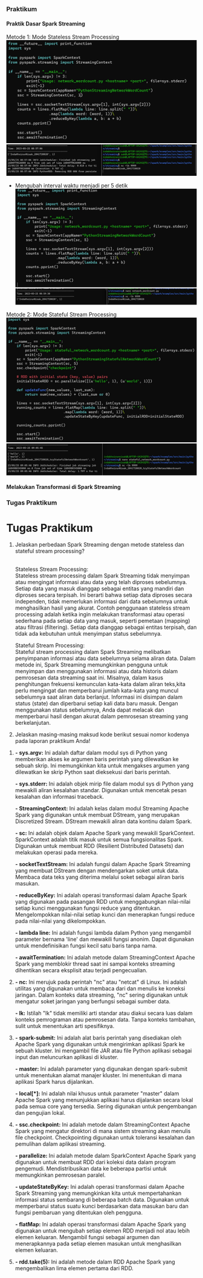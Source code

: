 ### Praktikum
#### Praktik Dasar Spark Streaming
Metode 1: Mode Stateless Stream Processing
![](img/wourcount1.jpeg)
![](img/1.jpeg)

- Mengubah interval waktu menjadi per 5 detik
![](img/wordcount5.jpeg)
![](img/2.jpeg)

Metode 2: Mode Stateful Stream Processing
![](img/stateful.jpeg)
![](img/3.jpeg)

#### Melakukan Transformasi di Spark Streaming

### Tugas Praktikum

# Tugas Praktikum
<ol>
  <li>Jelaskan perbedaan Spark Streaming dengan metode stateless dan stateful stream processing?</li> <br>
    <p>
      Stateless Stream Processing:<br>
Stateless stream processing dalam Spark Streaming tidak menyimpan atau mengingat informasi atau data yang telah diproses sebelumnya. Setiap data yang masuk dianggap sebagai entitas yang mandiri dan diproses secara terpisah. Ini berarti bahwa setiap data diproses secara independen, tidak memerlukan informasi dari data sebelumnya untuk menghasilkan hasil yang akurat.
Contoh penggunaan stateless stream processing adalah ketika ingin melakukan transformasi atau operasi sederhana pada setiap data yang masuk, seperti pemetaan (mapping) atau filtrasi (filtering). Setiap data dianggap sebagai entitas terpisah, dan tidak ada kebutuhan untuk menyimpan status sebelumnya.

Stateful Stream Processing:<br>
Stateful stream processing dalam Spark Streaming melibatkan penyimpanan informasi atau data sebelumnya selama aliran data. Dalam metode ini, Spark Streaming memungkinkan pengguna untuk menyimpan dan menggunakan informasi atau data historis dalam pemrosesan data streaming saat ini.
Misalnya, dalam kasus penghitungan frekuensi kemunculan kata-kata dalam aliran teks,kita perlu mengingat dan memperbarui jumlah kata-kata yang muncul sebelumnya saat aliran data berlanjut. Informasi ini disimpan dalam status (state) dan diperbarui setiap kali data baru masuk. Dengan menggunakan status sebelumnya, Anda dapat melacak dan memperbarui hasil dengan akurat dalam pemrosesan streaming yang berkelanjutan.
     <p>
  <li>Jelaskan masing-masing maksud kode berikut sesuai nomor kodenya pada laporan praktikum Anda!</li>
</ol>



<ol>
  <li>
    <p>
      <strong>- sys.argv:</strong> Ini adalah daftar dalam modul sys di Python yang memberikan akses ke argumen baris perintah yang dilewatkan ke sebuah skrip. Ini memungkinkan kita untuk mengakses argumen yang dilewatkan ke skrip Python saat dieksekusi dari baris perintah.
    </p>
    <p>
      <strong>- sys.stderr:</strong> Ini adalah objek mirip file dalam modul sys di Python yang mewakili aliran kesalahan standar. Digunakan untuk mencetak pesan kesalahan dan informasi traceback.
    </p>
    <p>
      <strong>- StreamingContext:</strong> Ini adalah kelas dalam modul Streaming Apache Spark yang digunakan untuk membuat DStream, yang merupakan Discretized Stream. DStream mewakili aliran data kontinu dalam Spark.
    </p>
    <p>
      <strong>- sc:</strong> Ini adalah objek dalam Apache Spark yang mewakili SparkContext. SparkContext adalah titik masuk untuk semua fungsionalitas Spark. Digunakan untuk membuat RDD (Resilient Distributed Datasets) dan melakukan operasi pada mereka.
    </p>
    <p>
      <strong>- socketTextStream:</strong> Ini adalah fungsi dalam Apache Spark Streaming yang membuat DStream dengan mendengarkan soket untuk data. Membaca data teks yang diterima melalui soket sebagai aliran baris masukan.
    </p>
    <p>
      <strong>- reduceByKey:</strong> Ini adalah operasi transformasi dalam Apache Spark yang digunakan pada pasangan RDD untuk menggabungkan nilai-nilai setiap kunci menggunakan fungsi reduce yang ditentukan. Mengelompokkan nilai-nilai setiap kunci dan menerapkan fungsi reduce pada nilai-nilai yang dikelompokkan.
    </p>
    <p>
      <strong>- lambda line:</strong> Ini adalah fungsi lambda dalam Python yang mengambil parameter bernama 'line' dan mewakili fungsi anonim. Dapat digunakan untuk mendefinisikan fungsi kecil satu baris tanpa nama.
    </p>
    <p>
      <strong>- awaitTermination:</strong> Ini adalah metode dalam StreamingContext Apache Spark yang memblokir thread saat ini sampai konteks streaming dihentikan secara eksplisit atau terjadi pengecualian.
    </p>
  </li>
  <li>
    <p>
      <strong>- nc:</strong> Ini merujuk pada perintah "nc" atau "netcat" di Linux. Ini adalah utilitas yang digunakan untuk membaca dari dan menulis ke koneksi jaringan. Dalam konteks data streaming, "nc" sering digunakan untuk mengatur soket jaringan yang berfungsi sebagai sumber data.
    </p>
    <p>
      <strong>- lk:</strong> Istilah "lk" tidak memiliki arti standar atau diakui secara luas dalam konteks pemrograman atau pemrosesan data. Tanpa konteks tambahan, sulit untuk menentukan arti spesifiknya.
    </p>
  </li>
  <li>
    <p>
      <strong>- spark-submit:</strong> Ini adalah alat baris perintah yang disediakan oleh Apache Spark yang digunakan untuk mengirimkan aplikasi Spark ke sebuah kluster. Ini mengambil file JAR atau file Python aplikasi sebagai input dan meluncurkan aplikasi di kluster.
    </p>
    <p>
      <strong>- master:</strong> Ini adalah parameter yang digunakan dengan spark-submit untuk menentukan alamat manajer kluster. Ini menentukan di mana aplikasi Spark harus dijalankan.
    </p>
    <p>
      <strong>- local[*]:</strong> Ini adalah nilai khusus untuk parameter "master" dalam Apache Spark yang menunjukkan aplikasi harus dijalankan secara lokal pada semua core yang tersedia. Sering digunakan untuk pengembangan dan pengujian lokal.
    </p>
  </li>
  <li>
    <p>
      <strong>- ssc.checkpoint:</strong> Ini adalah metode dalam StreamingContext Apache Spark yang mengatur direktori di mana sistem streaming akan menulis file checkpoint. Checkpointing digunakan untuk toleransi kesalahan dan pemulihan dalam aplikasi streaming.
    </p>
    <p>
      <strong>- parallelize:</strong> Ini adalah metode dalam SparkContext Apache Spark yang digunakan untuk membuat RDD dari koleksi data dalam program pengemudi. Mendistribusikan data ke beberapa partisi untuk memungkinkan pemrosesan paralel.
    </p>
    <p>
      <strong>- updateStateByKey:</strong> Ini adalah operasi transformasi dalam Apache Spark Streaming yang memungkinkan kita untuk mempertahankan informasi status sembarang di beberapa batch data. Digunakan untuk memperbarui status suatu kunci berdasarkan data masukan baru dan fungsi pembaruan yang ditentukan oleh pengguna.
    </p>
    <p>
      <strong>- flatMap:</strong> Ini adalah operasi transformasi dalam Apache Spark yang digunakan untuk mengubah setiap elemen RDD menjadi nol atau lebih elemen keluaran. Mengambil fungsi sebagai argumen dan menerapkannya pada setiap elemen masukan untuk menghasilkan elemen keluaran.
    </p>
  </li>
  <li>
    <p>
      <strong>- rdd.take(5):</strong> Ini adalah metode dalam RDD Apache Spark yang mengembalikan lima elemen pertama dari RDD.
    </p>
  </li>
</ol>






